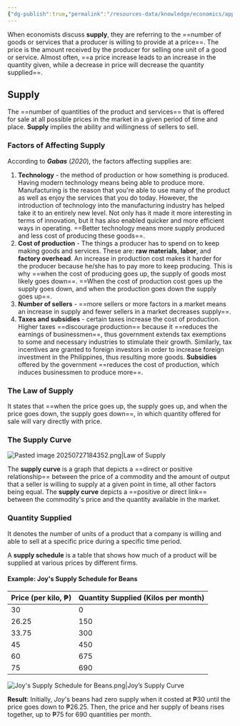 ```yaml
---
{"dg-publish":true,"permalink":"/resources-data/knowledge/economics/applied-economics/market-supply/"}
---
```


When economists discuss **supply**, they are referring to the ==number of goods or services that a producer is willing to provide at a price==. The price is the amount received by the producer for selling one unit of a good or service. Almost often, ==a price increase leads to an increase in the quantity given, while a decrease in price will decrease the quantity supplied==.

## Supply
The ==number of quantities of the product and services== that is offered for sale at all possible prices in the market in a given period of time and place. **Supply** implies the ability and willingness of sellers to sell.

### Factors of Affecting Supply
According to ***Gabas*** (*2020*), the factors affecting supplies are:
1. **Technology** - the method of production or how something is produced. Having modern technology means being able to produce more. Manufacturing is the reason that you're able to use many of the product as well as enjoy the services that you do today. However, the introduction of technology into the manufacturing industry has helped take it to an entirely new level. Not only has it made it more interesting in terms of innovation, but it has also enabled quicker and more efficient ways in operating. ==Better technology means more supply produced and less cost of producing these goods==.
2. **Cost of production** - The things a producer has to spend on to keep making goods and services. These are: **raw materials**, **labor**, and **factory overhead**. An increase in production cost makes it harder for the producer because he/she has to pay more to keep producing. This is why ==when the cost of producing goes up, the supply of goods most likely goes down==. ==When the cost of production cost goes up the supply goes down, and when the production goes down the supply goes up==.
3. **Number of sellers** - ==more sellers or more factors in a market means an increase in supply and fewer sellers in a market decreases supply==.
4. **Taxes and subsidies** - certain taxes increase the cost of production. Higher taxes ==discourage production== because it ==reduces the earnings of businessmen==, thus government extends tax exemptions to some and necessary industries to stimulate their growth. Similarly, tax incentives are granted to foreign investors in order to increase foreign investment in the Philippines, thus resulting more goods. **Subsidies** offered by the government ==reduces the cost of production, which induces businessmen to produce more==.

### The Law of Supply
It states that ==when the price goes up, the supply goes up, and when the price goes down, the supply goes down==, in which quantity offered for sale will vary directly with price.

### The Supply Curve

![Pasted image 20250727184352.png|Law of Supply](/img/user/References/Economics/Images/Pasted%20image%2020250727184352.png)

The **supply curve** is a graph that depicts a ==direct or positive relationship== between the price of a commodity and the amount of output that a seller is willing to supply at a given point in time, all other factors being equal. The **supply curve** depicts a ==positive or direct link== between the commodity's price and the quantity available in the market.

### Quantity Supplied
It denotes the number of units of a product that a company is willing and able to sell at a specific price during a specific time period.

A **supply schedule** is a table that shows how much of a product will be supplied at various prices by different firms.

#### Example: Joy's Supply Schedule for Beans

| **Price** (per kilo, ₱) | **Quantity Supplied** (Kilos per month) |
| ----------------------- | --------------------------------------- |
| 30                      | 0                                       |
| 26.25                   | 150                                     |
| 33.75                   | 300                                     |
| 45                      | 450                                     |
| 60                      | 675                                     |
| 75                      | 690                                     |

![Joy's Supply Schedule for Beans.png|Joy’s Supply Curve](/img/user/References/Economics/Images/Joy's%20Supply%20Schedule%20for%20Beans.png)

**Result**: Initially, *Joy*'s beans had zero supply when it costed at ₱30 until the price goes down to ₱26.25. Then, the price and her supply of beans rises together, up to ₱75 for 690 quantities per month.